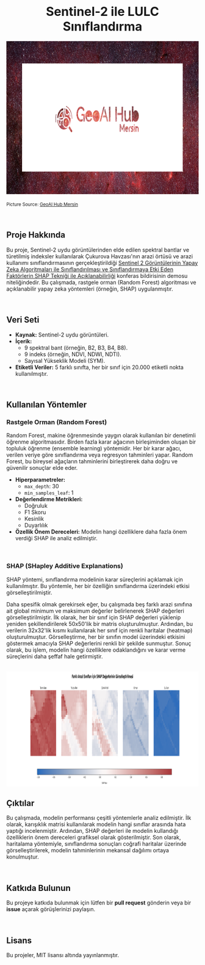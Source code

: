 <h1 align=center><font size = 6>Sentinel-2 ile LULC Sınıflandırma</font></h1>

<img  src="https://raw.githubusercontent.com/geoaihub/geoaihub/main/assets/Mersin%20GeoAI%20Hub%202.png"  height=400  width=1000  alt="https://github.com/geoaihub"/>  

<small>Picture Source: <a  href="https://github.com/geoaihub">GeoAI Hub Mersin</a></small>

<br>

## Proje Hakkında
Bu proje, Sentinel-2 uydu görüntülerinden elde edilen spektral bantlar ve türetilmiş indeksler kullanılarak Çukurova Havzası'nın arazi örtüsü ve arazi kullanımı sınıflandırmasının gerçekleştirildiği [Sentinel 2 Görüntülerinin Yapay Zeka Algoritmaları ile Sınıflandırılması ve Sınıflandırmaya Etki Eden Faktörlerin SHAP Tekniği ile Açıklanabilirliği](https://www.researchgate.net/publication/385250248_SENTINEL-2_GORUNTULERININ_YAPAY_ZEKA_ALGORITMALARI_ILE_SINIFLANDIRMASI_VE_SINIFLANDIRMAYA_ETKI_EDEN_FAKTORLERIN_SHAP_TEKNIGI_ILE_ACIKLANABILIRLIGI) konferas bildirisinin demosu niteliğindedir. Bu çalışmada, rastgele orman (Random Forest) algoritması ve açıklanabilir yapay zeka yöntemleri (örneğin, SHAP) uygulanmıştır.

<br>

## Veri Seti
- **Kaynak:** Sentinel-2 uydu görüntüleri.
- **İçerik:** 
  - 9 spektral bant (örneğin, B2, B3, B4, B8).
  - 9 indeks (örneğin, NDVI, NDWI, NDTI).
  - Sayısal Yükseklik Modeli (SYM).
- **Etiketli Veriler:** 5 farklı sınıfta, her bir sınıf için 20.000 etiketli nokta kullanılmıştır.

<br>

## Kullanılan Yöntemler
### Rastgele Orman (Random Forest)

Random Forest, makine öğrenmesinde yaygın olarak kullanılan bir denetimli öğrenme algoritmasıdır. Birden fazla karar ağacının birleşiminden oluşan bir topluluk öğrenme (ensemble learning) yöntemidir. Her bir karar ağacı, verilen veriye göre sınıflandırma veya regresyon tahminleri yapar. Random Forest, bu bireysel ağaçların tahminlerini birleştirerek daha doğru ve güvenilir sonuçlar elde eder.

- **Hiperparametreler:** 
  - `max_depth`: 30
  - `min_samples_leaf`: 1
- **Değerlendirme Metrikleri:**
  - Doğruluk
  - F1 Skoru
  - Kesinlik
  - Duyarlılık
- **Özellik Önem Dereceleri:** Modelin hangi özelliklere daha fazla önem verdiği SHAP ile analiz edilmiştir.

<br>

### SHAP (SHapley Additive Explanations)
SHAP yöntemi, sınıflandırma modelinin karar süreçlerini açıklamak için kullanılmıştır. Bu yöntemle, her bir özelliğin sınıflandırma üzerindeki etkisi görselleştirilmiştir.

Daha spesifik olmak gerekirsek eğer, bu çalışmada beş farklı arazi sınıfına ait global minimum ve maksimum değerler belirlenerek SHAP değerleri görselleştirilmiştir. İlk olarak, her bir sınıf için SHAP değerleri yüklenip yeniden şekillendirilerek 50x50'lik bir matris oluşturulmuştur. Ardından, bu verilerin 32x32'lik kısmı kullanılarak her sınıf için renkli haritalar (heatmap) oluşturulmuştur. Görselleştirme, her bir sınıfın model üzerindeki etkisini göstermek amacıyla SHAP değerlerini renkli bir şekilde sunmuştur. Sonuç olarak, bu işlem, modelin hangi özelliklere odaklandığını ve karar verme süreçlerini daha şeffaf hale getirmiştir.

<br>

<img  src="https://raw.githubusercontent.com/geoaihub/GeoTalks/refs/heads/main/LULC%20Classification/plots/SHAP_visual.png"  height=300  width=1000  alt="https://github.com/geoaihub"/>

<br>

## Çıktılar

Bu çalışmada, modelin performansı çeşitli yöntemlerle analiz edilmiştir. İlk olarak, karışıklık matrisi kullanılarak modelin hangi sınıflar arasında hata yaptığı incelenmiştir. Ardından, SHAP değerleri ile modelin kullandığı özelliklerin önem dereceleri grafiksel olarak gösterilmiştir. Son olarak, haritalama yöntemiyle, sınıflandırma sonuçları coğrafi haritalar üzerinde görselleştirilerek, modelin tahminlerinin mekansal dağılımı ortaya konulmuştur.
 
<br>

## Katkıda Bulunun
Bu projeye katkıda bulunmak için lütfen bir **pull request** gönderin veya bir **issue** açarak görüşlerinizi paylaşın.

<br>

## Lisans

Bu projeler, MIT lisansı altında yayınlanmıştır.
